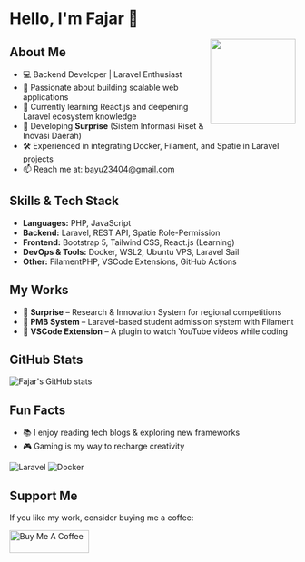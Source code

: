 # Hello, I'm Fajar 👋

<img src="https://avatars.githubusercontent.com/u/157327168?v=4" align="right" width="150"/>

## About Me
- 💻 Backend Developer | Laravel Enthusiast
- 🚀 Passionate about building scalable web applications
- 🌱 Currently learning React.js and deepening Laravel ecosystem knowledge
- 🔭 Developing **Surprise** (Sistem Informasi Riset & Inovasi Daerah)
- 🛠️ Experienced in integrating Docker, Filament, and Spatie in Laravel projects
- 📫 Reach me at: [bayu23404@gmail.com](mailto:bayu23404@gmail.com)

## Skills & Tech Stack
- **Languages:** PHP, JavaScript  
- **Backend:** Laravel, REST API, Spatie Role-Permission  
- **Frontend:** Bootstrap 5, Tailwind CSS, React.js (Learning)  
- **DevOps & Tools:** Docker, WSL2, Ubuntu VPS, Laravel Sail  
- **Other:** FilamentPHP, VSCode Extensions, GitHub Actions  

## My Works
- 🔹 **Surprise** – Research & Innovation System for regional competitions  
- 🔹 **PMB System** – Laravel-based student admission system with Filament  
- 🔹 **VSCode Extension** – A plugin to watch YouTube videos while coding  

## GitHub Stats
![Fajar's GitHub stats](https://github-readme-stats.vercel.app/api?username=fajarCodeee&show_icons=true&theme=radical)

## Fun Facts
- 📚 I enjoy reading tech blogs & exploring new frameworks  
- 🎮 Gaming is my way to recharge creativity

![Laravel](https://img.shields.io/badge/Laravel-FF2D20?style=flat&logo=laravel&logoColor=white)
![Docker](https://img.shields.io/badge/Docker-2496ED?style=flat&logo=docker&logoColor=white)


## Support Me
If you like my work, consider buying me a coffee:

<a href="https://www.buymeacoffee.com/fajarCodeee" target="_blank">
  <img src="https://www.buymeacoffee.com/assets/img/custom_images/orange_img.png" alt="Buy Me A Coffee" style="height: 40px !important;width: 140px !important;" >
</a>
